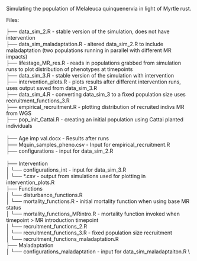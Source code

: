 Simulating the population of Melaleuca quinquenervia in light of Myrtle rust.

Files:


├── data_sim_2.R - stable version of the simulation, does not have intervention \
├── data_sim_maladaptation.R - altered data_sim_2.R to include maladaptation (two populations running in parallel with different MR impacts) \
├── lifestage_MR_res.R - reads in populations grabbed from simulation runs to plot distribution of phenotypes at timepoints \
├── data_sim_3.R - stable version of the simulation with intervention \
├── intervention_plots.R - plots results after different intervention runs, uses output saved from data_sim_3.R \
├── data_sim_4.R - converting data_sim_3 to a fixed population size uses recruitment_functions_3.R \
├── empirical_recruitment.R - plotting distribution of recruited indivs MR from WGS \
├── pop_init_Cattai.R - creating an initial population using Cattai planted individuals \
 \
├── Age imp val.docx - Results after runs \
├── Mquin_samples_pheno.csv - Input for empirical_recruitment.R \
├── configurations - input for data_sim_2.R  \
 \
├── Intervention \
│   └── configurations_int - input for data_sim_3.R \
│   └── *.csv - output from simulations used for plotting in intervention_plots.R \
├── Functions \
│   └── disturbance_functions.R \
│   └── mortality_functions.R - initial mortality function when using base MR status \
│   └── mortality_functions_MRintro.R - mortality function invoked when timepoint > MR introduction timepoint \
│   └── recruitment_functions_2.R \
│   └── recruitment_functions_3.R  - fixed population size recruitment \
│   └── recruitment_functions_maladaptation.R \
├── Maladaptation \
│   └── configurations_maladaptation - input for data_sim_maladaptaiton.R \
